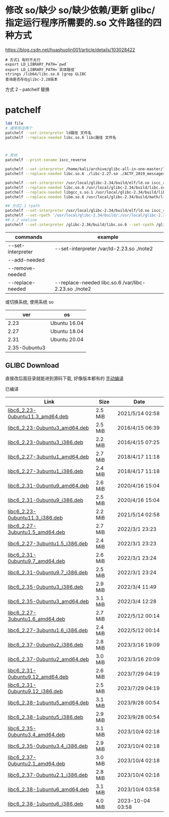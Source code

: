 # 修改 so/缺少 so/缺少依赖/更新 glibc/指定运行程序所需要的.so 文件路径的四种方式

https://blog.csdn.net/huashuolin001/article/details/103028422

```
# 方式1 有时不太行
export LD_LIBRARY_PATH=`pwd`
export LD_LIBRARY_PATH=`具体路径`
strings /lib64/libc.so.6 |grep GLIBC
查询是否存在glibc-2.28版本
```

方式 2 - patchelf 替换

# patchelf

```sh
ldd file
# 通常用这两个
patchelf --set-interpreter ld路径 文件名
patchelf --replace-needed libc.so.6 libc路径 文件名



# 其他
patchelf --print-soname iscc_reverse

patchelf --set-interpreter /home/kali/archive/glibc-all-in-one-master/libs/2.27-3ubuntu1_amd64/ld-linux-x86-64.so.2 ./ACTF_2019_message
patchelf --replace-needed libc.so.6 ./libc-2.27.so ./ACTF_2019_messages

patchelf --set-interpreter /usr/local/glibc-2.34/build/elf/ld.so iscc_reverse
patchelf --replace-needed libc.so.6 /usr/local/glibc-2.34/build/libc.so iscc_reverse
patchelf --replace-needed libgcc_s.so.1 /usr/local/glibc-2.34/build/libgcc_s.so.1 iscc_reverse
patchelf --replace-needed libm.so.6 /usr/local/glibc-2.34/build/math/libm.so.6 iscc_reverse

## 方式2.1 rpath
patchelf --set-interpreter /usr/local/glibc-2.34/build/elf/ld.so iscc_reverse
patchelf --set-rpath '/usr/local/glibc-2.34/build/:/usr/local/glibc-2.34/build/math/' iscc_reverse
## 2.2 oneline
patchelf --set-interpreter /glibc-2.36/build/libc.so.6 --set-rpath /glibc-2.36/build ./sa
```

| commands          | example                                              |
| ----------------- | ---------------------------------------------------- |
| --set-interpreter | --set-interpreter /var/ld-2.23.so ./note2            |
| --add-needed      |
| --remove-needed   |
| --replace-needed  | --replace-needed libc.so.6 /var/libc-2.23.so ./note2 |

或切换系统, 使用系统 so

| ver           | os           |
| ------------- | ------------ |
| 2.23          | Ubuntu 16.04 |
| 2.27          | Ubuntu 18.04 |
| 2.31          | Ubuntu 20.04 |
| 2.35-0ubuntu3 |              |

## GLIBC Download
直接改后面目录就能进到源码下载, 好像版本都有的
[手动编译](https://launchpad.net/ubuntu/+source/glibc/2.31-0ubuntu9.9)

已编译

| Link                                                                                                                              | Size    | Date             |
| --------------------------------------------------------------------------------------------------------------------------------- | ------- | ---------------- |
| [libc6_2.23-0ubuntu11.3_amd64.deb](https://mirror.tuna.tsinghua.edu.cn/ubuntu/pool/main/g/glibc/libc6_2.23-0ubuntu11.3_amd64.deb) | 2.5 MiB | 2021/5/14 02:58  |
| [libc6_2.23-0ubuntu3_amd64.deb](https://mirror.tuna.tsinghua.edu.cn/ubuntu/pool/main/g/glibc/libc6_2.23-0ubuntu3_amd64.deb)       | 2.5 MiB | 2016/4/15 06:39  |
| [libc6_2.23-0ubuntu3_i386.deb](https://mirror.tuna.tsinghua.edu.cn/ubuntu/pool/main/g/glibc/libc6_2.23-0ubuntu3_i386.deb)         | 2.2 MiB | 2016/4/15 07:25  |
| [libc6_2.27-3ubuntu1_amd64.deb](https://mirror.tuna.tsinghua.edu.cn/ubuntu/pool/main/g/glibc/libc6_2.27-3ubuntu1_amd64.deb)       | 2.7 MiB | 2018/4/17 11:18  |
| [libc6_2.27-3ubuntu1_i386.deb](https://mirror.tuna.tsinghua.edu.cn/ubuntu/pool/main/g/glibc/libc6_2.27-3ubuntu1_i386.deb)         | 2.4 MiB | 2018/4/17 11:18  |
| [libc6_2.31-0ubuntu9_amd64.deb](https://mirror.tuna.tsinghua.edu.cn/ubuntu/pool/main/g/glibc/libc6_2.31-0ubuntu9_amd64.deb)       | 2.6 MiB | 2020/4/16 15:04  |
| [libc6_2.31-0ubuntu9_i386.deb](https://mirror.tuna.tsinghua.edu.cn/ubuntu/pool/main/g/glibc/libc6_2.31-0ubuntu9_i386.deb)         | 2.5 MiB | 2020/4/16 15:04  |
| [libc6_2.23-0ubuntu11.3_i386.deb](https://mirror.tuna.tsinghua.edu.cn/ubuntu/pool/main/g/glibc/libc6_2.23-0ubuntu11.3_i386.deb)   | 2.2 MiB | 2021/5/14 02:58  |
| [libc6_2.27-3ubuntu1.5_amd64.deb](https://mirror.tuna.tsinghua.edu.cn/ubuntu/pool/main/g/glibc/libc6_2.27-3ubuntu1.5_amd64.deb)   | 2.7 MiB | 2022/3/1 23:23   |
| [libc6_2.27-3ubuntu1.5_i386.deb](https://mirror.tuna.tsinghua.edu.cn/ubuntu/pool/main/g/glibc/libc6_2.27-3ubuntu1.5_i386.deb)     | 2.4 MiB | 2022/3/1 23:23   |
| [libc6_2.31-0ubuntu9.7_amd64.deb](https://mirror.tuna.tsinghua.edu.cn/ubuntu/pool/main/g/glibc/libc6_2.31-0ubuntu9.7_amd64.deb)   | 2.6 MiB | 2022/3/1 23:24   |
| [libc6_2.31-0ubuntu9.7_i386.deb](https://mirror.tuna.tsinghua.edu.cn/ubuntu/pool/main/g/glibc/libc6_2.31-0ubuntu9.7_i386.deb)     | 2.5 MiB | 2022/3/1 23:24   |
| [libc6_2.35-0ubuntu3_i386.deb](https://mirror.tuna.tsinghua.edu.cn/ubuntu/pool/main/g/glibc/libc6_2.35-0ubuntu3_i386.deb)         | 2.9 MiB | 2022/3/4 11:49   |
| [libc6_2.35-0ubuntu3_amd64.deb](https://mirror.tuna.tsinghua.edu.cn/ubuntu/pool/main/g/glibc/libc6_2.35-0ubuntu3_amd64.deb)       | 3.1 MiB | 2022/3/4 12:28   |
| [libc6_2.27-3ubuntu1.6_amd64.deb](https://mirror.tuna.tsinghua.edu.cn/ubuntu/pool/main/g/glibc/libc6_2.27-3ubuntu1.6_amd64.deb)   | 2.7 MiB | 2022/5/12 00:14  |
| [libc6_2.27-3ubuntu1.6_i386.deb](https://mirror.tuna.tsinghua.edu.cn/ubuntu/pool/main/g/glibc/libc6_2.27-3ubuntu1.6_i386.deb)     | 2.4 MiB | 2022/5/12 00:14  |
| [libc6_2.37-0ubuntu2_i386.deb](https://mirror.tuna.tsinghua.edu.cn/ubuntu/pool/main/g/glibc/libc6_2.37-0ubuntu2_i386.deb)         | 2.8 MiB | 2023/3/16 19:09  |
| [libc6_2.37-0ubuntu2_amd64.deb](https://mirror.tuna.tsinghua.edu.cn/ubuntu/pool/main/g/glibc/libc6_2.37-0ubuntu2_amd64.deb)       | 3.0 MiB | 2023/3/16 20:09  |
| [libc6_2.31-0ubuntu9.12_amd64.deb](https://mirror.tuna.tsinghua.edu.cn/ubuntu/pool/main/g/glibc/libc6_2.31-0ubuntu9.12_amd64.deb) | 2.6 MiB | 2023/7/29 04:19  |
| [libc6_2.31-0ubuntu9.12_i386.deb](https://mirror.tuna.tsinghua.edu.cn/ubuntu/pool/main/g/glibc/libc6_2.31-0ubuntu9.12_i386.deb)   | 2.5 MiB | 2023/7/29 04:19  |
| [libc6_2.38-1ubuntu5_amd64.deb](https://mirror.tuna.tsinghua.edu.cn/ubuntu/pool/main/g/glibc/libc6_2.38-1ubuntu5_amd64.deb)       | 3.1 MiB | 2023/9/28 00:54  |
| [libc6_2.38-1ubuntu5_i386.deb](https://mirror.tuna.tsinghua.edu.cn/ubuntu/pool/main/g/glibc/libc6_2.38-1ubuntu5_i386.deb)         | 2.9 MiB | 2023/9/28 00:54  |
| [libc6_2.35-0ubuntu3.4_amd64.deb](https://mirror.tuna.tsinghua.edu.cn/ubuntu/pool/main/g/glibc/libc6_2.35-0ubuntu3.4_amd64.deb)   | 3.1 MiB | 2023/10/4 02:18  |
| [libc6_2.35-0ubuntu3.4_i386.deb](https://mirror.tuna.tsinghua.edu.cn/ubuntu/pool/main/g/glibc/libc6_2.35-0ubuntu3.4_i386.deb)     | 2.9 MiB | 2023/10/4 02:18  |
| [libc6_2.37-0ubuntu2.1_amd64.deb](https://mirror.tuna.tsinghua.edu.cn/ubuntu/pool/main/g/glibc/libc6_2.37-0ubuntu2.1_amd64.deb)   | 3.0 MiB | 2023/10/4 02:18  |
| [libc6_2.37-0ubuntu2.1_i386.deb](https://mirror.tuna.tsinghua.edu.cn/ubuntu/pool/main/g/glibc/libc6_2.37-0ubuntu2.1_i386.deb)     | 2.8 MiB | 2023/10/4 02:18  |
| [libc6_2.38-1ubuntu6_amd64.deb](https://mirror.tuna.tsinghua.edu.cn/ubuntu/pool/main/g/glibc/libc6_2.38-1ubuntu6_amd64.deb)       | 3.1 MiB | 2023/10/4 03:58  |
| [libc6_2.38-1ubuntu6_i386.deb](https://mirror.tuna.tsinghua.edu.cn/ubuntu/pool/main/g/glibc/libc6_2.38-1ubuntu6_i386.deb)         | 4.0 MiB | 2023-10-04 03:58 |
